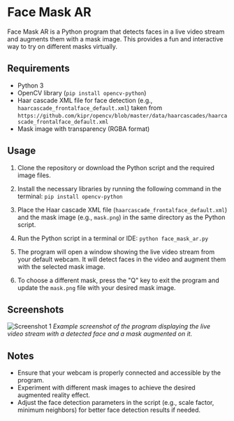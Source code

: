 # Face Mask AR

Face Mask AR is a Python program that detects faces in a live video stream and augments them with a mask image. This provides a fun and interactive way to try on different masks virtually.

## Requirements

- Python 3
- OpenCV library (`pip install opencv-python`)
- Haar cascade XML file for face detection (e.g., `haarcascade_frontalface_default.xml`)  taken from `https://github.com/kipr/opencv/blob/master/data/haarcascades/haarcascade_frontalface_default.xml`
- Mask image with transparency (RGBA format)

## Usage

1. Clone the repository or download the Python script and the required image files.

2. Install the necessary libraries by running the following command in the terminal:
```pip install opencv-python```

3. Place the Haar cascade XML file (`haarcascade_frontalface_default.xml`) and the mask image (e.g., `mask.png`) in the same directory as the Python script.

4. Run the Python script in a terminal or IDE:
```python face_mask_ar.py```

5. The program will open a window showing the live video stream from your default webcam. It will detect faces in the video and augment them with the selected mask image.

6. To choose a different mask, press the "Q" key to exit the program and update the `mask.png` file with your desired mask image.

## Screenshots

![Screenshot 1](screenshot1.png)
*Example screenshot of the program displaying the live video stream with a detected face and a mask augmented on it.*


## Notes

- Ensure that your webcam is properly connected and accessible by the program.
- Experiment with different mask images to achieve the desired augmented reality effect.
- Adjust the face detection parameters in the script (e.g., scale factor, minimum neighbors) for better face detection results if needed.



